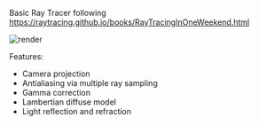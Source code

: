 Basic Ray Tracer following https://raytracing.github.io/books/RayTracingInOneWeekend.html

![render](https://github.com/user-attachments/assets/15671baf-e87d-4838-ba43-2b39b353cb05)

Features:
- Camera projection
- Antialiasing via multiple ray sampling
- Gamma correction
- Lambertian diffuse model
- Light reflection and refraction

